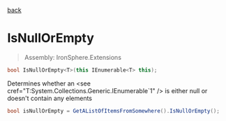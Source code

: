 ﻿

[back](/IronSphere.Extensions/types/EnumerableExtension)

# IsNullOrEmpty

> Assembly: IronSphere.Extensions

```csharp
bool IsNullOrEmpty<T>(this IEnumerable<T> this);
```

Determines whether an &lt;see cref=&quot;T:System.Collections.Generic.IEnumerable`1&quot; /&gt; is either null or doesn&#39;t contain any elements

```csharp
bool isNullOrEmpty = GetAListOfItemsFromSomewhere().IsNullOrEmpty();
``` 